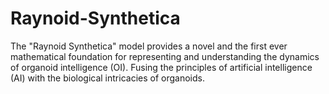 # Raynoid-Synthetica
The "Raynoid Synthetica" model provides a novel and the first ever mathematical foundation for representing and understanding the dynamics of organoid intelligence (OI). Fusing the principles of artificial intelligence (AI) with the biological intricacies of organoids.
